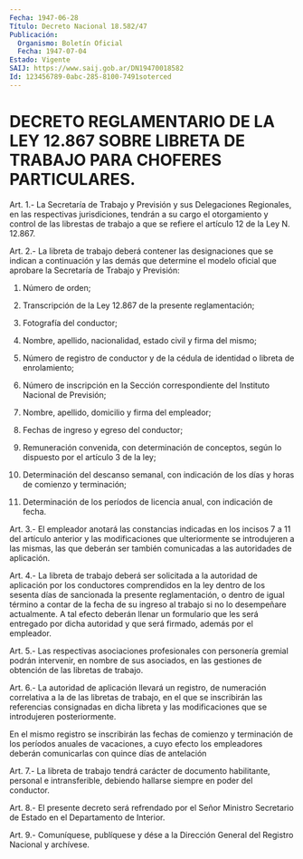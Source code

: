 ```yaml
---
Fecha: 1947-06-28
Título: Decreto Nacional 18.582/47
Publicación:
  Organismo: Boletín Oficial
  Fecha: 1947-07-04
Estado: Vigente
SAIJ: https://www.saij.gob.ar/DN19470018582
Id: 123456789-0abc-285-8100-7491soterced
---
```

# DECRETO REGLAMENTARIO DE LA LEY 12.867 SOBRE LIBRETA DE TRABAJO PARA CHOFERES PARTICULARES.

<a id="1"></a>
Art. 1.- La Secretaría de Trabajo y Previsión y sus Delegaciones  Regionales, en las respectivas jurisdiciones, tendrán a su cargo el otorgamiento  y control de las librestas de trabajo a que se refiere el artículo 12 de la Ley N. 12.867.

<a id="2"></a>
Art. 2.- La libreta de trabajo deberá contener las designaciones  que  se  indican  a  continuación  y  las  demás que determine  el  modelo oficial que aprobare la Secretaría de Trabajo y Previsión:

1) Número de orden;

2) Transcripción  de  la  Ley 12.867 de la presente reglamentación;

3) Fotografía del conductor;

4) Nombre, apellido, nacionalidad,  estado civil y firma del mismo;

5) Número de registro de conductor y  de  la  cédula de identidad o libreta de enrolamiento;

6)  Número  de  inscripción  en  la  Sección  correspondiente   del Instituto Nacional de Previsión;

7)   Nombre,  apellido,  domicilio  y  firma  del  empleador;

8) Fechas de ingreso y egreso del conductor;

9) Remuneración  convenida,  con  determinación de conceptos, según lo dispuesto por el artículo 3 de la ley;

10) Determinación del descanso semanal,  con indicación de los días y horas de comienzo y terminación;

11)  Determinación  de  los  períodos  de  licencia    anual,   con indicación de fecha.

<a id="3"></a>
Art. 3.- El empleador anotará las constancias indicadas en los incisos  7  a  11  del  artículo  anterior y las modificaciones que ulteriormente se introdujeren a las  mismas,  las  que  deberán ser también comunicadas a las autoridades de aplicación.

<a id="4"></a>
Art.  4.-  La  libreta  de  trabajo deberá ser solicitada a la autoridad de aplicación por los conductores  comprendidos en la ley dentro de los sesenta días de sancionada la presente reglamentación, o dentro de igual término a contar  de  la fecha de su  ingreso  al  trabajo  si  no lo desempeñare actualmente. A  tal efecto deberán llenar un formulario  que  les  será  entregado  por dicha  autoridad  y  que  será  firmado,  además  por el empleador.

<a id="5"></a>
Art.  5.-  Las  respectivas  asociaciones  profesionales  con personería  gremial  podrán intervenir, en nombre de sus asociados, en  las  gestiones  de  obtención   de  las  libretas  de  trabajo.

<a id="6"></a>
Art.  6.-  La  autoridad de aplicación llevará un registro, de numeración correlativa  a  la de las libretas de trabajo, en el que se inscribirán las referencias  consignadas  en dicha libreta y las modificaciones que se introdujeren posteriormente.

En  el  mismo  registro  se inscribirán las fechas  de  comienzo  y terminación de los períodos  anuales  de  vacaciones, a cuyo efecto los empleadores deberán comunicarlas con quince  días de antelación

<a id="7"></a>
Art.  7.-  La  libreta de trabajo tendrá carácter de documento habilitante, personal  e  intransferible, debiendo hallarse siempre en poder del conductor.

<a id="8"></a>
Art.  8.-  El  presente  decreto  será refrendado por el Señor Ministro  Secretario  de  Estado  en el Departamento  de  Interior.

<a id="9"></a>
Art. 9.- Comuníquese, publíquese y dése a la Dirección General del Registro Nacional y archívese.
